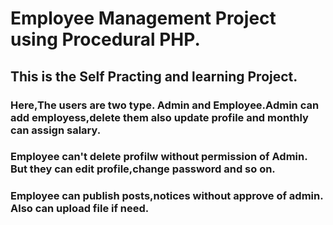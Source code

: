 # Employee Management Project using Procedural PHP.
## This is the Self Practing and learning Project.
### Here,The users are two type. Admin and Employee.Admin can add employess,delete them also update profile and monthly can assign salary.
### Employee can't delete profilw without permission of Admin. But they can edit profile,change password and so on.
### Employee can publish posts,notices without approve of admin. Also can upload file if need.